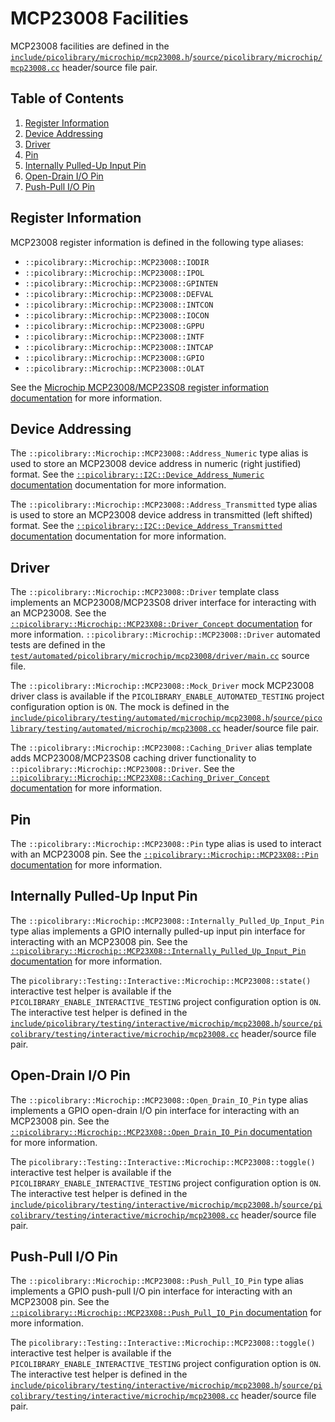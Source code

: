 # MCP23008 Facilities
MCP23008 facilities are defined in the
[`include/picolibrary/microchip/mcp23008.h`](https://github.com/apcountryman/picolibrary/blob/main/include/picolibrary/microchip/mcp23008.h)/[`source/picolibrary/microchip/mcp23008.cc`](https://github.com/apcountryman/picolibrary/blob/main/source/picolibrary/microchip/mcp23008.cc)
header/source file pair.

## Table of Contents
1. [Register Information](#register-information)
1. [Device Addressing](#device-addressing)
1. [Driver](#driver)
1. [Pin](#pin)
1. [Internally Pulled-Up Input Pin](#internally-pulled-up-input-pin)
1. [Open-Drain I/O Pin](#open-drain-io-pin)
1. [Push-Pull I/O Pin](#push-pull-io-pin)

## Register Information
MCP23008 register information is defined in the following type aliases:
- `::picolibrary::Microchip::MCP23008::IODIR`
- `::picolibrary::Microchip::MCP23008::IPOL`
- `::picolibrary::Microchip::MCP23008::GPINTEN`
- `::picolibrary::Microchip::MCP23008::DEFVAL`
- `::picolibrary::Microchip::MCP23008::INTCON`
- `::picolibrary::Microchip::MCP23008::IOCON`
- `::picolibrary::Microchip::MCP23008::GPPU`
- `::picolibrary::Microchip::MCP23008::INTF`
- `::picolibrary::Microchip::MCP23008::INTCAP`
- `::picolibrary::Microchip::MCP23008::GPIO`
- `::picolibrary::Microchip::MCP23008::OLAT`

See the [Microchip MCP23008/MCP23S08 register information
documentation](mcp23x08.md#register-information) for more information.

## Device Addressing
The `::picolibrary::Microchip::MCP23008::Address_Numeric` type alias is used to store an
MCP23008 device address in numeric (right justified) format.
See the [`::picolibrary::I2C::Device_Address_Numeric`
documentation](../../i2c.md#device) documentation for more information.

The `::picolibrary::Microchip::MCP23008::Address_Transmitted` type alias is used to store
an MCP23008 device address in transmitted (left shifted) format.
See the [`::picolibrary::I2C::Device_Address_Transmitted`
documentation](../../i2c.md#device) documentation for more information.

## Driver
The `::picolibrary::Microchip::MCP23008::Driver` template class implements an
MCP23008/MCP23S08 driver interface for interacting with an MCP23008.
See the [`::picolibrary::Microchip::MCP23X08::Driver_Concept`
documentation](mcp23x08.md#driver) for more information.
`::picolibrary::Microchip::MCP23008::Driver` automated tests are defined in the
[`test/automated/picolibrary/microchip/mcp23008/driver/main.cc`](https://github.com/apcountryman/picolibrary/blob/main/test/automated/picolibrary/microchip/mcp23008/driver/main.cc)
source file.

The `::picolibrary::Microchip::MCP23008::Mock_Driver` mock MCP23008 driver class is
available if the `PICOLIBRARY_ENABLE_AUTOMATED_TESTING` project configuration option is
`ON`.
The mock is defined in the
[`include/picolibrary/testing/automated/microchip/mcp23008.h`](https://github.com/apcountryman/picolibrary/blob/main/include/picolibrary/testing/automated/microchip/mcp23008.h)/[`source/picolibrary/testing/automated/microchip/mcp23008.cc`](https://github.com/apcountryman/picolibrary/blob/main/source/picolibrary/testing/automated/microchip/mcp23008.cc)
header/source file pair.

The `::picolibrary::Microchip::MCP23008::Caching_Driver` alias template adds
MCP23008/MCP23S08 caching driver functionality to
`::picolibrary::Microchip::MCP23008::Driver`.
See the [`::picolibrary::Microchip::MCP23X08::Caching_Driver_Concept`
documentation](mcp23x08.md#driver) for more information.

## Pin
The `::picolibrary::Microchip::MCP23008::Pin` type alias is used to interact with an
MCP23008 pin.
See the [`::picolibrary::Microchip::MCP23X08::Pin` documentation](mcp23x08.md#pin) for
more information.

## Internally Pulled-Up Input Pin
The `::picolibrary::Microchip::MCP23008::Internally_Pulled_Up_Input_Pin` type alias
implements a GPIO internally pulled-up input pin interface for interacting with an
MCP23008 pin.
See the [`::picolibrary::Microchip::MCP23X08::Internally_Pulled_Up_Input_Pin`
documentation](mcp23x08.md#internally-pulled-up-input-pin) for more information.

The `picolibrary::Testing::Interactive::Microchip::MCP23008::state()` interactive test
helper is available if the `PICOLIBRARY_ENABLE_INTERACTIVE_TESTING` project configuration
option is `ON`.
The interactive test helper is defined in the
[`include/picolibrary/testing/interactive/microchip/mcp23008.h`](https://github.com/apcountryman/picolibrary/blob/main/include/picolibrary/testing/interactive/microchip/mcp23008.h)/[`source/picolibrary/testing/interactive/microchip/mcp23008.cc`](https://github.com/apcountryman/picolibrary/blob/main/source/picolibrary/testing/interactive/microchip/mcp23008.cc)
header/source file pair.

## Open-Drain I/O Pin
The `::picolibrary::Microchip::MCP23008::Open_Drain_IO_Pin` type alias implements a GPIO
open-drain I/O pin interface for interacting with an MCP23008 pin.
See the [`::picolibrary::Microchip::MCP23X08::Open_Drain_IO_Pin`
documentation](mcp23x08.md#open-drain-io-pin) for more information.

The `picolibrary::Testing::Interactive::Microchip::MCP23008::toggle()` interactive test
helper is available if the `PICOLIBRARY_ENABLE_INTERACTIVE_TESTING` project configuration
option is `ON`.
The interactive test helper is defined in the
[`include/picolibrary/testing/interactive/microchip/mcp23008.h`](https://github.com/apcountryman/picolibrary/blob/main/include/picolibrary/testing/interactive/microchip/mcp23008.h)/[`source/picolibrary/testing/interactive/microchip/mcp23008.cc`](https://github.com/apcountryman/picolibrary/blob/main/source/picolibrary/testing/interactive/microchip/mcp23008.cc)
header/source file pair.

## Push-Pull I/O Pin
The `::picolibrary::Microchip::MCP23008::Push_Pull_IO_Pin` type alias implements a GPIO
push-pull I/O pin interface for interacting with an MCP23008 pin.
See the [`::picolibrary::Microchip::MCP23X08::Push_Pull_IO_Pin`
documentation](mcp23x08.md#push-pull-io-pin) for more information.

The `picolibrary::Testing::Interactive::Microchip::MCP23008::toggle()` interactive test
helper is available if the `PICOLIBRARY_ENABLE_INTERACTIVE_TESTING` project configuration
option is `ON`.
The interactive test helper is defined in the
[`include/picolibrary/testing/interactive/microchip/mcp23008.h`](https://github.com/apcountryman/picolibrary/blob/main/include/picolibrary/testing/interactive/microchip/mcp23008.h)/[`source/picolibrary/testing/interactive/microchip/mcp23008.cc`](https://github.com/apcountryman/picolibrary/blob/main/source/picolibrary/testing/interactive/microchip/mcp23008.cc)
header/source file pair.
